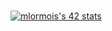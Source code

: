 ###
[![mlormois's 42 stats](https://badge42.herokuapp.com/api/stats/mlormois)](https://github.com/Ocaedaltar/badge42)
